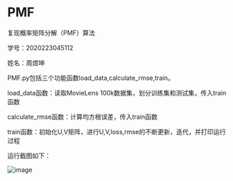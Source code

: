 # PMF
复现概率矩阵分解（PMF）算法

学号：2020223045112

姓名：周煜坤

PMF.py包括三个功能函数load_data,calculate_rmse,train。

load_data函数：读取MovieLens 100k数据集，划分训练集和测试集，传入train函数

calculate_rmse函数：计算均方根误差，传入train函数

train函数：初始化U,V矩阵，进行U,V,loss,rmse的不断更新，迭代，并打印运行过程

运行截图如下：

![image](https://user-images.githubusercontent.com/70565722/114396125-c58fc000-9bcf-11eb-953c-bf506177d48c.png)
